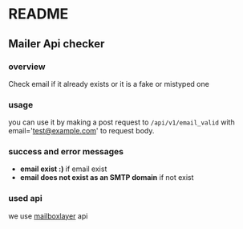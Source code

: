 # README

## Mailer Api checker 

### overview
Check email if it already exists or it is a fake or mistyped one

### usage 
you can use it by making a post request to ```/api/v1/email_valid``` with 
email='test@example.com' to request body.

### success and error messages
* **email exist :)** if email exist 
* **email does not exist as an SMTP domain** if not exist 

### used api
we use [mailboxlayer](https://mailboxlayer.com) api 

